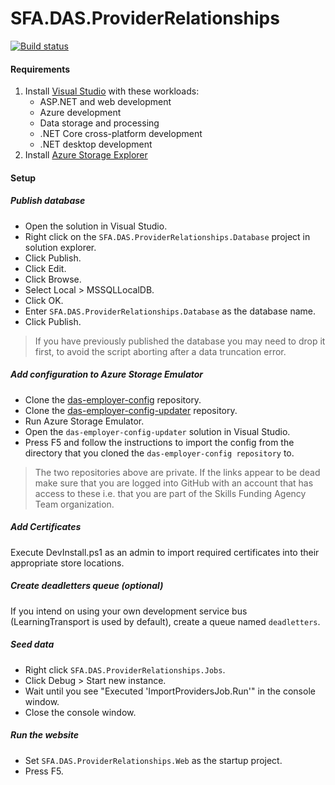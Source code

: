 # SFA.DAS.ProviderRelationships

[![Build status](https://sfa-gov-uk.visualstudio.com/Digital%20Apprenticeship%20Service/_apis/build/status/Manage%20Apprenticeships/das-provider-relationships)](https://sfa-gov-uk.visualstudio.com/Digital%20Apprenticeship%20Service/_build/latest?definitionId=1183)

#### Requirements

1. Install [Visual Studio] with these workloads:
    * ASP.NET and web development
    * Azure development
    * Data storage and processing
    * .NET Core cross-platform development 
    * .NET desktop development
2. Install [Azure Storage Explorer]

#### Setup

##### Publish database

* Open the solution in Visual Studio.
* Right click on the `SFA.DAS.ProviderRelationships.Database` project in solution explorer.
* Click Publish.
* Click Edit.
* Click Browse.
* Select Local > MSSQLLocalDB.
* Click OK.
* Enter `SFA.DAS.ProviderRelationships.Database` as the database name.
* Click Publish.

> If you have previously published the database you may need to drop it first, to avoid the script aborting after a data truncation error.

##### Add configuration to Azure Storage Emulator

* Clone the [das-employer-config](https://github.com/SkillsFundingAgency/das-employer-config) repository.
* Clone the [das-employer-config-updater](https://github.com/SkillsFundingAgency/das-employer-config-updater) repository.
* Run Azure Storage Emulator.
* Open the `das-employer-config-updater` solution in Visual Studio.
* Press F5 and follow the instructions to import the config from the directory that you cloned the `das-employer-config repository` to.

> The two repositories above are private. If the links appear to be dead make sure that you are logged into GitHub with an account that has access to these i.e. that you are part of the Skills Funding Agency Team organization.

##### Add Certificates

Execute DevInstall.ps1 as an admin to import required certificates into their appropriate store locations.

##### Create deadletters queue (optional)

If you intend on using your own development service bus (LearningTransport is used by default), create a queue named `deadletters`.

##### Seed data

* Right click `SFA.DAS.ProviderRelationships.Jobs`.
* Click Debug > Start new instance.
* Wait until you see "Executed 'ImportProvidersJob.Run'" in the console window. 
* Close the console window.

##### Run the website

* Set `SFA.DAS.ProviderRelationships.Web` as the startup project.
* Press F5.

[Azure Storage Explorer]: http://storageexplorer.com
[Choclatey]: https://chocolatey.org
[Cosmos DB Emulator]: https://docs.microsoft.com/en-us/azure/cosmos-db/local-emulator
[Docker]: https://www.docker.com
[Elastic Search]: https://www.elastic.co/products/elasticsearch
[SQL Server Management Studio]: https://docs.microsoft.com/en-us/sql/ssms/download-sql-server-management-studio-ssms
[Visual Studio]: https://www.visualstudio.com